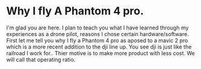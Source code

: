 # Why I fly A Phantom 4 pro.

I'm glad you are here. I plan to teach you what I have learned through my experiences as a drone pilot, reasons I chose certain hardware/software. First let me tell you why I fly a Phantom 4 pro as aposed to a mavic 2 pro which is a more recent addition to the dji line up. You see dji is just like the railroad I work for.. Thier motive is to make more product with less cost. We will call that operating ratio.
